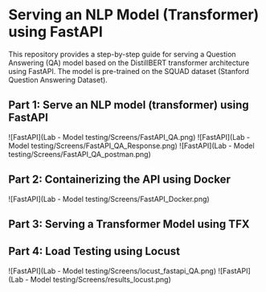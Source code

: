 # Serving an NLP Model (Transformer) using FastAPI

This repository provides a step-by-step guide for serving a Question Answering (QA) model based on the DistillBERT transformer architecture using FastAPI.
The model is pre-trained on the SQUAD dataset (Stanford Question Answering Dataset).



## Part 1:  Serve an NLP model (transformer) using FastAPI

![FastAPI](Lab - Model testing/Screens/FastAPI_QA.png)
![FastAPI](Lab - Model testing/Screens/FastAPI_QA_Response.png)
![FastAPI](Lab - Model testing/Screens/FastAPI_QA_postman.png)

## Part 2: Containerizing the API using Docker

![FastAPI](Lab - Model testing/Screens/FastAPI_Docker.png)

## Part 3: Serving a Transformer Model using TFX



## Part 4: Load Testing using Locust

![FastAPI](Lab - Model testing/Screens/locust_fastapi_QA.png)
![FastAPI](Lab - Model testing/Screens/results_locust.png)

